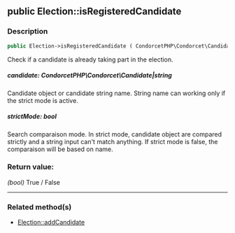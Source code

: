 ## public Election::isRegisteredCandidate

### Description    

```php
public Election->isRegisteredCandidate ( CondorcetPHP\Condorcet\Candidate|string candidate [, bool strictMode = true] ) : bool
```

Check if a candidate is already taking part in the election.
    

##### **candidate:** *CondorcetPHP\Condorcet\Candidate|string*   
Candidate object or candidate string name. String name can working only if the strict mode is active.
    


##### **strictMode:** *bool*   
Search comparaison mode. In strict mode, candidate object are compared strictly and a string input can't match anything.
If strict mode is false, the comparaison will be based on name.
    


### Return value:   

*(bool)* True / False


---------------------------------------

### Related method(s)      

* [Election::addCandidate](../Election%20Class/public%20Election--addCandidate.md)    
